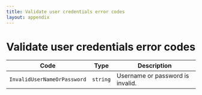 ```yaml
---
title: Validate user credentials error codes
layout: appendix
---
```


# Validate user credentials error codes

Code       					 | Type      | Description
-----------------------------|-----------|----------------------------------------------
`InvalidUserNameOrPassword`  |`string`   | Username or password is invalid.


